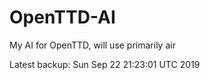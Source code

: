 # OpenTTD-AI
My AI for OpenTTD, will use primarily air

Latest backup: Sun Sep 22 21:23:01 UTC 2019
